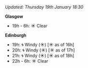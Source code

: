 *Updated: Thursday 19th January 18:30*

**Glasgow**

* 19h - 6h: :sunny: Clear

**Edinburgh**

* 19h: :cyclone: Windy (:sunny:) [:sunny: as of 16h]
* 20h: :cyclone: Windy (:sunny:) [:sunny: as of 17h]
* 21h: :cyclone: Windy (:sunny:) [:sunny: as of 18h]
* 22h - 6h: :sunny: Clear
